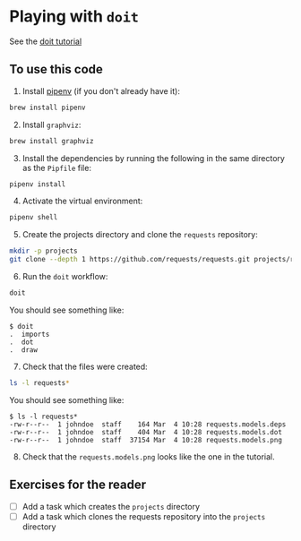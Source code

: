 # Playing with `doit`

See the [doit tutorial](https://pydoit.org/tutorial_1.html)

## To use this code

1. Install [pipenv](https://pipenv.readthedocs.io/) (if you don't already have it):

```bash
brew install pipenv
```

2. Install `graphviz`:

```bash
brew install graphviz
```

3. Install the dependencies by running the following in the same directory as 
the `Pipfile` file:

```bash
pipenv install
```

4. Activate the virtual environment:

```bash
pipenv shell
``` 

5. Create the projects directory and clone the `requests` repository:

```bash
mkdir -p projects
git clone --depth 1 https://github.com/requests/requests.git projects/requests
```

6. Run the `doit` workflow:

```bash
doit
```

You should see something like:

```
$ doit
.  imports
.  dot
.  draw
```

7. Check that the files were created:

```bash
ls -l requests*
```

You should see something like:

```
$ ls -l requests*
-rw-r--r--  1 johndoe  staff    164 Mar  4 10:28 requests.models.deps
-rw-r--r--  1 johndoe  staff    404 Mar  4 10:28 requests.models.dot
-rw-r--r--  1 johndoe  staff  37154 Mar  4 10:28 requests.models.png
``` 

8. Check that the `requests.models.png` looks like the one in the tutorial.


## Exercises for the reader

- [ ] Add a task which creates the `projects` directory
- [ ] Add a task which clones the requests repository into the `projects` 
directory